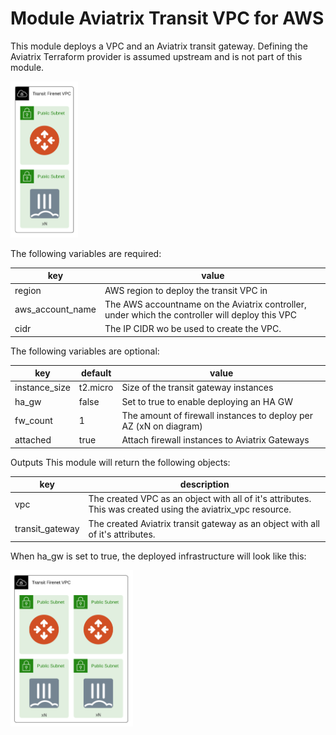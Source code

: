 # Module Aviatrix Transit VPC for AWS

This module deploys a VPC and an Aviatrix transit gateway. Defining the Aviatrix Terraform provider is assumed upstream and is not part of this module.

<img src="images/module-aviatrix-transit-firenet-vpc-for-aws-fortinet.png"  height="250">


The following variables are required:

key | value
--- | ---
region | AWS region to deploy the transit VPC in
aws_account_name | The AWS accountname on the Aviatrix controller, under which the controller will deploy this VPC
cidr | The IP CIDR wo be used to create the VPC.

The following variables are optional:

key | default | value
--- | --- | ---
instance_size | t2.micro | Size of the transit gateway instances
ha_gw | false | Set to true to enable deploying an HA GW
fw_count | 1 | The amount of firewall instances to deploy per AZ (xN on diagram)
attached | true | Attach firewall instances to Aviatrix Gateways

Outputs
This module will return the following objects:

key | description
--- | ---
vpc | The created VPC as an object with all of it's attributes. This was created using the aviatrix_vpc resource.
transit_gateway | The created Aviatrix transit gateway as an object with all of it's attributes.

When ha_gw is set to true, the deployed infrastructure will look like this:

<img src="images/module-aviatrix-transit-firenet-vpc-for-aws-fortinet-ha.png"  height="250">
